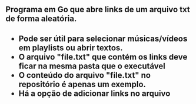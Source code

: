 <h2>Programa em Go que abre links de um arquivo txt de forma aleatória.<h2>

* Pode ser útil para selecionar músicas/vídeos em playlists ou abrir textos.
* O arquivo "file.txt" que contém os links deve ficar na mesma pasta que o executável
* O conteúdo do arquivo "file.txt" no repositório é apenas um exemplo.
* Há a opção de adicionar links no arquivo

